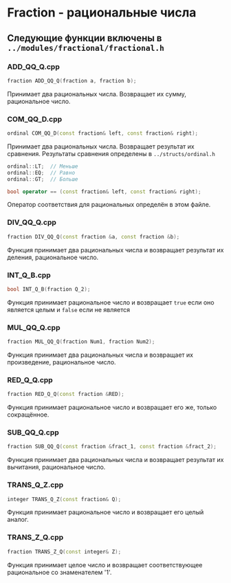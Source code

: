 # Fraction - рациональные числа

## Следующие функции включены в `../modules/fractional/fractional.h`

### ADD_QQ_Q.cpp

```c++
fraction ADD_QQ_Q(fraction a, fraction b);
```
Принимает два рациональных числа. Возвращает их сумму, рациональное число.

### COM_QQ_D.cpp

```c++
ordinal COM_QQ_D(const fraction& left, const fraction& right);
```
Принимает два рациональных числа. Возвращает результат их сравнения. Результаты сравнения определены в `../structs/ordinal.h`
```c++
ordinal::LT;  // Меньше
ordinal::EQ;  // Равно
ordinal::GT;  // Больше
```
```c++
bool operator == (const fraction& left, const fraction& right);
```
Оператор соответствия для рациональных определён в этом файле.

### DIV_QQ_Q.cpp

```c++
fraction DIV_QQ_Q(const fraction &a, const fraction &b);
```
Функция принимает два рациональных числа и возвращает результат их деления, рациональное число.

### INT_Q_B.cpp

```c++
bool INT_Q_B(fraction Q_2);
```
Функция принимает рациональное число и возвращает `true` если оно является целым и `false` если не является

### MUL_QQ_Q.cpp

```c++
fraction MUL_QQ_Q(fraction Num1, fraction Num2);
```
Функция принимает два рациональных числа и возвращает их произведение, рациональное число.

### RED_Q_Q.cpp

```c++
fraction RED_Q_Q(const fraction &RED);
```
Функция принимает рациональное число и возвращает его же, только сокращённое.

### SUB_QQ_Q.cpp

```c++
fraction SUB_QQ_Q(const fraction &fract_1, const fraction &fract_2);
```
Функция принимает два рациональных числа и возвращает результат их вычитания, рациональное число.

### TRANS_Q_Z.cpp

```c++
integer TRANS_Q_Z(const fraction& Q);
```
Функция принимает рациональное число и возвращает его целый аналог.

### TRANS_Z_Q.cpp

```c++
fraction TRANS_Z_Q(const integer& Z);
```
Функция принимает целое число и возвращает соответствующее рациональное со знаменателем '1'.